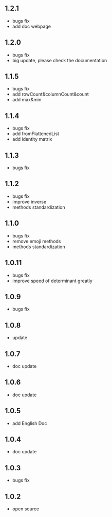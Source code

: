## 1.2.1

- bugs fix
- add doc webpage

## 1.2.0

- bugs fix
- big update, please check the documentation

## 1.1.5

- bugs fix
- add rowCount&columnCount&count
- add max&min

## 1.1.4

- bugs fix
- add fromFlattenedList
- add identity matrix

## 1.1.3

- bugs fix

## 1.1.2

- bugs fix
- improve inverse
- methods standardization

## 1.1.0

- bugs fix
- remove emoji methods
- methods standardization

## 1.0.11

- bugs fix
- improve speed of determinant greatly 

## 1.0.9

- bugs fix

## 1.0.8

- update

## 1.0.7

- doc update

## 1.0.6

- doc update

## 1.0.5

- add English Doc

## 1.0.4

- doc update

## 1.0.3

- bugs fix

## 1.0.2

- open source
